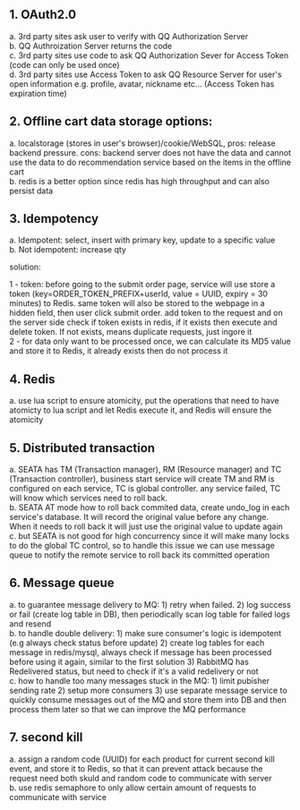 ## 1. OAuth2.0

a. 3rd party sites ask user to verify with QQ Authorization Server  
b. QQ Authroization Server returns the code  
c. 3rd party sites use code to ask QQ Authorization Sever for Access Token (code can only be used once)  
d. 3rd party sites use Access Token to ask QQ Resource Server for user's open information e.g. profile, avatar, nickname etc... (Access Token has expiration time)

## 2. Offline cart data storage options:

a. localstorage (stores in user's browser)/cookie/WebSQL, pros: release backend pressure. cons: backend server does not have the data and cannot use the data to do recommendation service based on the items in the offline cart  
b. redis is a better option since redis has high throughput and can also persist data

## 3. Idempotency

a. Idempotent: select, insert with primary key, update to a specific value  
b. Not idempotent: increase qty

solution:

 1 - token: before going to the submit order page, service will use store a token (key=ORDER_TOKEN_PREFIX+userId, value = UUID, expiry = 30 minutes) to Redis. same token will also be stored to the webpage in a hidden field, then user click submit order. add token to the request and on the server side check if token exists in redis, if it exists then execute and delete token. If not exists, means duplicate requests, just ingore it  
 2 - for data only want to be processed once, we can calculate its MD5 value and store it to Redis, it already exists then do not process it

## 4. Redis

a. use lua script to ensure atomicity, put the operations that need to have atomicty to lua script and let Redis execute it, and Redis will ensure the atomicity

## 5. Distributed transaction

a. SEATA has TM (Transaction manager), RM (Resource manager) and TC (Transaction controller), business start service will create TM and RM is configured on each service, TC is global controller. any service failed, TC will know which services need to roll back.  
b. SEATA AT mode how to roll back commited data, create undo_log in each service's database. It will record the original value before any change. When it needs to roll back it will just use the original value to update again  
c. but SEATA is not good for high concurrency since it will make many locks to do the global TC control, so to handle this issue we can use message queue to notify the remote service to roll back its committed operation

## 6. Message queue

a. to guarantee message delivery to MQ: 1) retry when failed. 2) log success or fail (create log table in DB), then periodically scan log table for failed logs and resend  
b. to handle double delivery: 1) make sure consumer's logic is idempotent (e.g always check status before update) 2) create log tables for each message in redis/mysql, always check if message has been processed before using it again, similar to the first solution 3) RabbitMQ has Redelivered status, but need to check if it's a valid redelivery or not  
c. how to handle too many messages stuck in the MQ: 1) limit pubisher sending rate 2) setup more consumers 3) use separate message service to quickly consume messages out of the MQ and store them into DB and then process them later so that we can improve the MQ performance

## 7. second kill

a. assign a random code (UUID) for each product for current second kill event, and store it to Redis, so that it can prevent attack because the request need both skuId and random code to communicate with server  
b. use redis semaphore to only allow certain amount of requests to communicate with service
